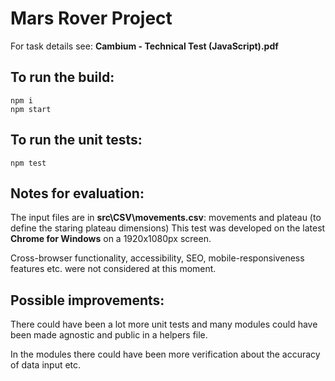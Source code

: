 # Mars Rover Project

For task details see: **Cambium - Technical Test (JavaScript).pdf**

## To run the build:

```
npm i
npm start
```

## To run the unit tests:

```
npm test
```

## Notes for evaluation:

The input files are in **src\CSV\movements.csv**: movements and plateau (to define the staring plateau dimensions)
This test was developed on the latest **Chrome for Windows** on a 1920x1080px screen.

Cross-browser functionality, accessibility, SEO, mobile-responsiveness features etc. were not considered at this moment.

## Possible improvements:

There could have been a lot more unit tests and many modules could have been made agnostic and public in a helpers file.

In the modules there could have been more verification about the accuracy of data input etc.

